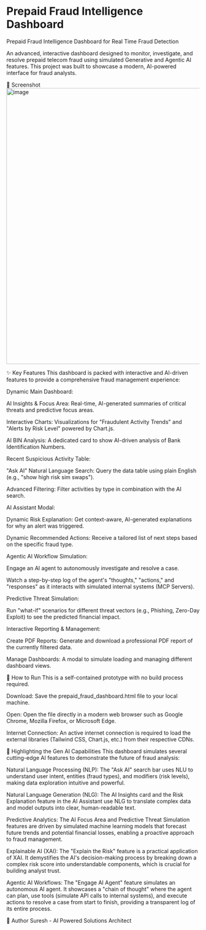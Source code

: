 # Prepaid Fraud Intelligence Dashboard
Prepaid Fraud Intelligence Dashboard for Real Time Fraud Detection

An advanced, interactive dashboard designed to monitor, investigate, and resolve prepaid telecom fraud using simulated Generative and Agentic AI features. This project was built to showcase a modern, AI-powered interface for fraud analysts.

📸 Screenshot
<img width="1280" height="719" alt="image" src="https://github.com/user-attachments/assets/50e19370-4133-4b8e-a1b5-65a0d678d689" />


✨ Key Features
This dashboard is packed with interactive and AI-driven features to provide a comprehensive fraud management experience:

Dynamic Main Dashboard:

AI Insights & Focus Area: Real-time, AI-generated summaries of critical threats and predictive focus areas.

Interactive Charts: Visualizations for "Fraudulent Activity Trends" and "Alerts by Risk Level" powered by Chart.js.

AI BIN Analysis: A dedicated card to show AI-driven analysis of Bank Identification Numbers.

Recent Suspicious Activity Table:

"Ask AI" Natural Language Search: Query the data table using plain English (e.g., "show high risk sim swaps").

Advanced Filtering: Filter activities by type in combination with the AI search.

AI Assistant Modal:

Dynamic Risk Explanation: Get context-aware, AI-generated explanations for why an alert was triggered.

Dynamic Recommended Actions: Receive a tailored list of next steps based on the specific fraud type.

Agentic AI Workflow Simulation:

Engage an AI agent to autonomously investigate and resolve a case.

Watch a step-by-step log of the agent's "thoughts," "actions," and "responses" as it interacts with simulated internal systems (MCP Servers).

Predictive Threat Simulation:

Run "what-if" scenarios for different threat vectors (e.g., Phishing, Zero-Day Exploit) to see the predicted financial impact.

Interactive Reporting & Management:

Create PDF Reports: Generate and download a professional PDF report of the currently filtered data.

Manage Dashboards: A modal to simulate loading and managing different dashboard views.

🚀 How to Run
This is a self-contained prototype with no build process required.

Download: Save the prepaid_fraud_dashboard.html file to your local machine.

Open: Open the file directly in a modern web browser such as Google Chrome, Mozilla Firefox, or Microsoft Edge.

Internet Connection: An active internet connection is required to load the external libraries (Tailwind CSS, Chart.js, etc.) from their respective CDNs.

🤖 Highlighting the Gen AI Capabilities
This dashboard simulates several cutting-edge AI features to demonstrate the future of fraud analysis:

Natural Language Processing (NLP): The "Ask AI" search bar uses NLU to understand user intent, entities (fraud types), and modifiers (risk levels), making data exploration intuitive and powerful.

Natural Language Generation (NLG): The AI Insights card and the Risk Explanation feature in the AI Assistant use NLG to translate complex data and model outputs into clear, human-readable text.

Predictive Analytics: The AI Focus Area and Predictive Threat Simulation features are driven by simulated machine learning models that forecast future trends and potential financial losses, enabling a proactive approach to fraud management.

Explainable AI (XAI): The "Explain the Risk" feature is a practical application of XAI. It demystifies the AI's decision-making process by breaking down a complex risk score into understandable components, which is crucial for building analyst trust.

Agentic AI Workflows: The "Engage AI Agent" feature simulates an autonomous AI agent. It showcases a "chain of thought" where the agent can plan, use tools (simulate API calls to internal systems), and execute actions to resolve a case from start to finish, providing a transparent log of its entire process.

👤 Author
Suresh - AI Powered Solutions Architect
